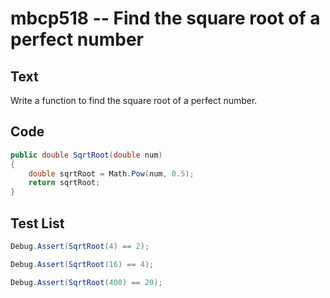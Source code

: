 # mbcp518 -- Find the square root of a perfect number

## Text

Write a function to find the square root of a perfect number.

## Code

```csharp
public double SqrtRoot(double num)
{
    double sqrtRoot = Math.Pow(num, 0.5);
    return sqrtRoot;
}
```

## Test List

```csharp
Debug.Assert(SqrtRoot(4) == 2);
```

```csharp
Debug.Assert(SqrtRoot(16) == 4);
```

```csharp
Debug.Assert(SqrtRoot(400) == 20);
```
